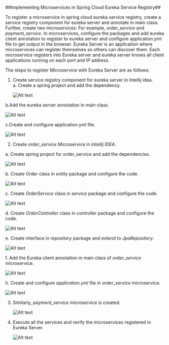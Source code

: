 ##Implementing Microservices in Spring Cloud Eureka Service Registry##

To register a microservice in spring cloud eureka service registry, create a service registry component for eureka server and annotate in main class. Further, create two microservices: For example, *order_service* and *payment_service*. In microservices, configure the packages and add eureka client annotation to register to eureka server and configure application.yml file to get output in the browser. Eureka Server is an application where microservices can register themselves so others can discover them. Each microservice registers into Eureka server and eureka server knows all client applications running on each port and IP address.

The steps to register Microservice with Eureka Server are as follows: 

1. Create service registry component for eureka server in Intellij idea.  
a.	Create a spring project and add the dependency.

   ![Alt text](https://github.com/Protontech-1803/devops/blob/master/ImplementingMicroserviceSpringCloudEurekaServiceRegistry/img/1a.png)
     
b.Add the eureka server annotation in main class.
 
   ![Alt text](https://github.com/Protontech-1803/devops/blob/master/ImplementingMicroserviceSpringCloudEurekaServiceRegistry/img/1b.png)
 
c.Create and configure application.yml file.
  
   ![Alt text](https://github.com/Protontech-1803/devops/blob/master/ImplementingMicroserviceSpringCloudEurekaServiceRegistry/img/1c.png)
  
2.	Create *order_service* Microservice in *Intellij IDEA*.

a.	Create spring project for order_service and add the dependencies. 
 
   ![Alt text](https://github.com/Protontech-1803/devops/blob/master/ImplementingMicroserviceSpringCloudEurekaServiceRegistry/img/2a.png)
 
b.	Create Order class in *entity* package and configure the code.
  
   ![Alt text](https://github.com/Protontech-1803/devops/blob/master/ImplementingMicroserviceSpringCloudEurekaServiceRegistry/img/2b.png)
  
c.	Create *OrderService* class in *service* package and configure the code.
 
   ![Alt text](https://github.com/Protontech-1803/devops/blob/master/ImplementingMicroserviceSpringCloudEurekaServiceRegistry/img/2c.png)
 
d.	Create *OrderController* class in *controller* package and configure the code.
 
   ![Alt text](https://github.com/Protontech-1803/devops/blob/master/ImplementingMicroserviceSpringCloudEurekaServiceRegistry/img/2d.png)
 
e.	Create interface in *repository* package and extend to *JpaRepository*.
 
   ![Alt text](https://github.com/Protontech-1803/devops/blob/master/ImplementingMicroserviceSpringCloudEurekaServiceRegistry/img/2e.png)
 
f.	Add the Eureka client annotation in main class of *order_service* microservice.
  
   ![Alt text](https://github.com/Protontech-1803/devops/blob/master/ImplementingMicroserviceSpringCloudEurekaServiceRegistry/img/2f.png)
  
h. Create and configure *application.yml* file in *order_service* microservice.
 
   ![Alt text](https://github.com/Protontech-1803/devops/blob/master/ImplementingMicroserviceSpringCloudEurekaServiceRegistry/img/2h.png)
 
3.	Similarly, *payment_service* microservice is created.
 
    ![Alt text](https://github.com/Protontech-1803/devops/blob/master/ImplementingMicroserviceSpringCloudEurekaServiceRegistry/img/3.png)
 
4.	Execute all the services and verify the microservices registered in Eureka Server.

    ![Alt text](https://github.com/Protontech-1803/devops/blob/master/ImplementingMicroserviceSpringCloudEurekaServiceRegistry/img/4.png)
 
